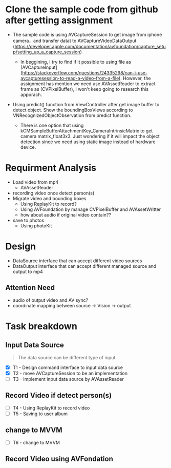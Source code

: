 
# Clone the sample code from github after getting assignment

- The sample code is using AVCaptureSession to get image from iphone camera，and transfer datat to  AVCaptureVideoDataOutput (https://developer.apple.com/documentation/avfoundation/capture_setup/setting_up_a_capture_session)
	- In beggining, I try to find if it possible to using file as [AVCaptureInput] (https://stackoverflow.com/questions/24335298/can-i-use-avcapturesession-to-read-a-video-from-a-file). However, the assignment has mention we need use AVAssetReader to extract frame as (CVPixelBuffer), I won't keep going to research this apporach. 

- Using predict() function from ViewController after get image buffer to detect object. Show the boundingBoxViews according to VNRecognizedObjectObservation from predict function. 
	- There is one option that using kCMSampleBufferAttachmentKey_CameraIntrinsicMatrix to get camera matrix_float3x3. Just wondering if it will impact the object detection since we need using static image instead of hardware device.


# Requirment Analysis
- Load video from mp4
	- AVAssetReader
- recording video once detect person(s)
- Migrate video and bounding boxes
	- Using ReplayKit to record?
	- Using	AVFoundation by manage CVPixelBuffer and AVAssetWritter
	- how about audio if original video contain??
- save to photos
	- Using photoKit


# Design 
- DataSource interface that can accept different video sources
- DataOutput interface that can accept different managed source and output to mp4

## Attention Need
- audio of output video and AV sync?
- coordinate mapping between source -> Vision -> output


# Task breakdown
## Input Data Source
> The data source can be different type of input

- [x] T1 - Design command interface to input data source
- [x] T2 - move AVCaptureSession to be an implementation
- [ ] T3 - Implement input data source by AVAssetReader

## Record Video if detect person(s)
- [ ] T4 - Using ReplayKit to record video
- [ ] T5 - Saving to user album

## change to MVVM
- [ ] T6 - change to MVVM

## Record Video using AVFondation





